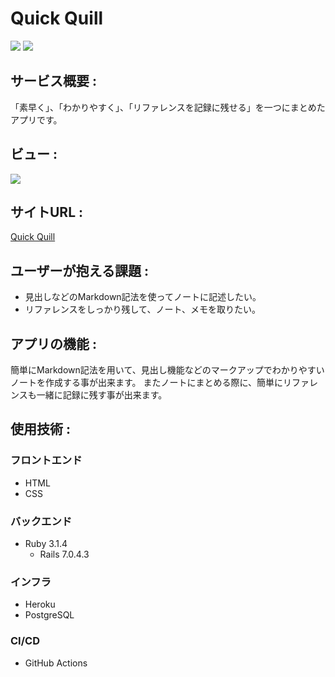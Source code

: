 # Quick Quill
![](https://img.shields.io/badge/Ruby-v3.1.4-red)
![](https://img.shields.io/badge/Rails-v7.0.4.3-red)
## サービス概要 :
「素早く」、「わかりやすく」、「リファレンスを記録に残せる」を一つにまとめたアプリです。

## ビュー :
<img src="./assets/images/quick-quill-home-image.png">

## サイトURL :
[Quick Quill](https://quick-quill.herokuapp.com/)

## ユーザーが抱える課題 :
- 見出しなどのMarkdown記法を使ってノートに記述したい。
- リファレンスをしっかり残して、ノート、メモを取りたい。

## アプリの機能 :
簡単にMarkdown記法を用いて、見出し機能などのマークアップでわかりやすいノートを作成する事が出来ます。
またノートにまとめる際に、簡単にリファレンスも一緒に記録に残す事が出来ます。

## 使用技術 :
### フロントエンド
- HTML
- CSS
### バックエンド
- Ruby 3.1.4
  - Rails 7.0.4.3
### インフラ
- Heroku
- PostgreSQL
### CI/CD
- GitHub Actions